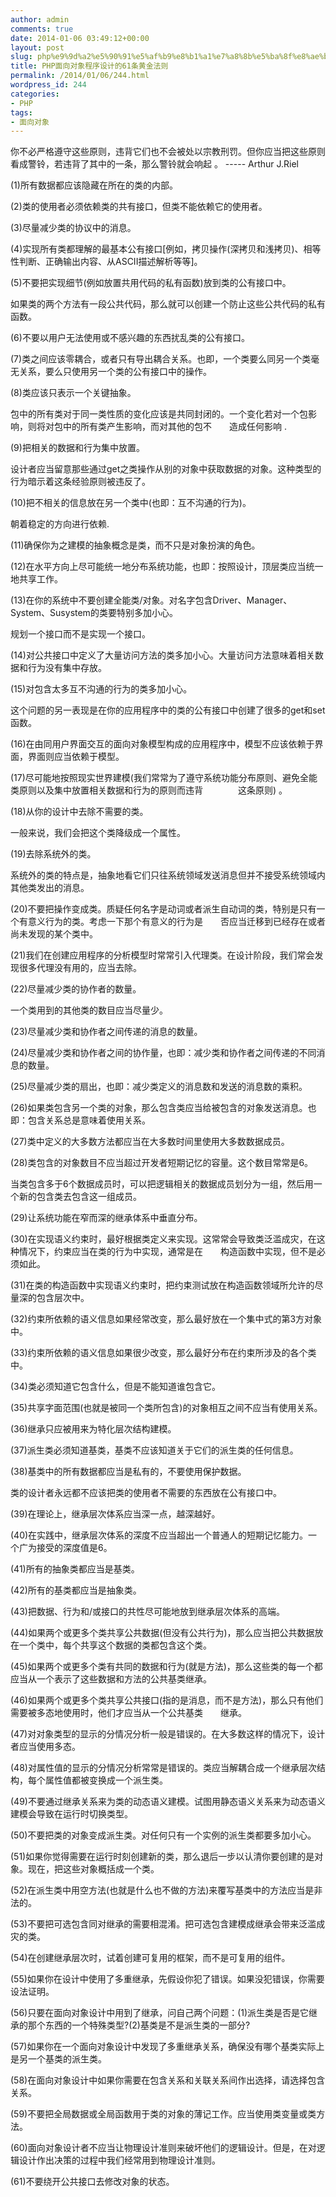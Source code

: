 ```yaml
---
author: admin
comments: true
date: 2014-01-06 03:49:12+00:00
layout: post
slug: php%e9%9d%a2%e5%90%91%e5%af%b9%e8%b1%a1%e7%a8%8b%e5%ba%8f%e8%ae%be%e8%ae%a1%e7%9a%8461%e6%9d%a1%e9%bb%84%e9%87%91%e6%b3%95%e5%88%99
title: PHP面向对象程序设计的61条黄金法则
permalink: /2014/01/06/244.html
wordpress_id: 244
categories:
- PHP
tags:
- 面向对象
---
```


你不必严格遵守这些原则，违背它们也不会被处以宗教刑罚。但你应当把这些原则看成警铃，若违背了其中的一条，那么警铃就会响起 。 ----- Arthur J.Riel

(1)所有数据都应该隐藏在所在的类的内部。

(2)类的使用者必须依赖类的共有接口，但类不能依赖它的使用者。

(3)尽量减少类的协议中的消息。

(4)实现所有类都理解的最基本公有接口[例如，拷贝操作(深拷贝和浅拷贝)、相等性判断、正确输出内容、从ASCII描述解析等等]。

(5)不要把实现细节(例如放置共用代码的私有函数)放到类的公有接口中。

如果类的两个方法有一段公共代码，那么就可以创建一个防止这些公共代码的私有函数。

(6)不要以用户无法使用或不感兴趣的东西扰乱类的公有接口。

(7)类之间应该零耦合，或者只有导出耦合关系。也即，一个类要么同另一个类毫无关系，要么只使用另一个类的公有接口中的操作。

(8)类应该只表示一个关键抽象。

包中的所有类对于同一类性质的变化应该是共同封闭的。一个变化若对一个包影响，则将对包中的所有类产生影响，而对其他的包不　　造成任何影响 .

(9)把相关的数据和行为集中放置。

设计者应当留意那些通过get之类操作从别的对象中获取数据的对象。这种类型的行为暗示着这条经验原则被违反了。

(10)把不相关的信息放在另一个类中(也即：互不沟通的行为)。

朝着稳定的方向进行依赖.

(11)确保你为之建模的抽象概念是类，而不只是对象扮演的角色。

(12)在水平方向上尽可能统一地分布系统功能，也即：按照设计，顶层类应当统一地共享工作。

(13)在你的系统中不要创建全能类/对象。对名字包含Driver、Manager、System、Susystem的类要特别多加小心。

规划一个接口而不是实现一个接口。

(14)对公共接口中定义了大量访问方法的类多加小心。大量访问方法意味着相关数据和行为没有集中存放。

(15)对包含太多互不沟通的行为的类多加小心。

这个问题的另一表现是在你的应用程序中的类的公有接口中创建了很多的get和set函数。

(16)在由同用户界面交互的面向对象模型构成的应用程序中，模型不应该依赖于界面，界面则应当依赖于模型。

(17)尽可能地按照现实世界建模(我们常常为了遵守系统功能分布原则、避免全能类原则以及集中放置相关数据和行为的原则而违背　　　　这条原则) 。

(18)从你的设计中去除不需要的类。

一般来说，我们会把这个类降级成一个属性。

(19)去除系统外的类。

系统外的类的特点是，抽象地看它们只往系统领域发送消息但并不接受系统领域内其他类发出的消息。

(20)不要把操作变成类。质疑任何名字是动词或者派生自动词的类，特别是只有一个有意义行为的类。考虑一下那个有意义的行为是　　否应当迁移到已经存在或者尚未发现的某个类中。

(21)我们在创建应用程序的分析模型时常常引入代理类。在设计阶段，我们常会发现很多代理没有用的，应当去除。

(22)尽量减少类的协作者的数量。

一个类用到的其他类的数目应当尽量少。

(23)尽量减少类和协作者之间传递的消息的数量。

(24)尽量减少类和协作者之间的协作量，也即：减少类和协作者之间传递的不同消息的数量。

(25)尽量减少类的扇出，也即：减少类定义的消息数和发送的消息数的乘积。

(26)如果类包含另一个类的对象，那么包含类应当给被包含的对象发送消息。也即：包含关系总是意味着使用关系。

(27)类中定义的大多数方法都应当在大多数时间里使用大多数数据成员。

(28)类包含的对象数目不应当超过开发者短期记忆的容量。这个数目常常是6。

当类包含多于6个数据成员时，可以把逻辑相关的数据成员划分为一组，然后用一个新的包含类去包含这一组成员。

(29)让系统功能在窄而深的继承体系中垂直分布。

(30)在实现语义约束时，最好根据类定义来实现。这常常会导致类泛滥成灾，在这种情况下，约束应当在类的行为中实现，通常是在　　构造函数中实现，但不是必须如此。

(31)在类的构造函数中实现语义约束时，把约束测试放在构造函数领域所允许的尽量深的包含层次中。

(32)约束所依赖的语义信息如果经常改变，那么最好放在一个集中式的第3方对象中。

(33)约束所依赖的语义信息如果很少改变，那么最好分布在约束所涉及的各个类中。

(34)类必须知道它包含什么，但是不能知道谁包含它。

(35)共享字面范围(也就是被同一个类所包含)的对象相互之间不应当有使用关系。

(36)继承只应被用来为特化层次结构建模。

(37)派生类必须知道基类，基类不应该知道关于它们的派生类的任何信息。

(38)基类中的所有数据都应当是私有的，不要使用保护数据。

类的设计者永远都不应该把类的使用者不需要的东西放在公有接口中。

(39)在理论上，继承层次体系应当深一点，越深越好。

(40)在实践中，继承层次体系的深度不应当超出一个普通人的短期记忆能力。一个广为接受的深度值是6。

(41)所有的抽象类都应当是基类。

(42)所有的基类都应当是抽象类。

(43)把数据、行为和/或接口的共性尽可能地放到继承层次体系的高端。

(44)如果两个或更多个类共享公共数据(但没有公共行为)，那么应当把公共数据放在一个类中，每个共享这个数据的类都包含这个类。

(45)如果两个或更多个类有共同的数据和行为(就是方法)，那么这些类的每一个都应当从一个表示了这些数据和方法的公共基类继承。

(46)如果两个或更多个类共享公共接口(指的是消息，而不是方法)，那么只有他们需要被多态地使用时，他们才应当从一个公共基类　　继承。

(47)对对象类型的显示的分情况分析一般是错误的。在大多数这样的情况下，设计者应当使用多态。

(48)对属性值的显示的分情况分析常常是错误的。类应当解耦合成一个继承层次结构，每个属性值都被变换成一个派生类。

(49)不要通过继承关系来为类的动态语义建模。试图用静态语义关系来为动态语义建模会导致在运行时切换类型。

(50)不要把类的对象变成派生类。对任何只有一个实例的派生类都要多加小心。

(51)如果你觉得需要在运行时刻创建新的类，那么退后一步以认清你要创建的是对象。现在，把这些对象概括成一个类。

(52)在派生类中用空方法(也就是什么也不做的方法)来覆写基类中的方法应当是非法的。

(53)不要把可选包含同对继承的需要相混淆。把可选包含建模成继承会带来泛滥成灾的类。

(54)在创建继承层次时，试着创建可复用的框架，而不是可复用的组件。

(55)如果你在设计中使用了多重继承，先假设你犯了错误。如果没犯错误，你需要设法证明。

(56)只要在面向对象设计中用到了继承，问自己两个问题：(1)派生类是否是它继承的那个东西的一个特殊类型?(2)基类是不是派生类的一部分?

(57)如果你在一个面向对象设计中发现了多重继承关系，确保没有哪个基类实际上是另一个基类的派生类。

(58)在面向对象设计中如果你需要在包含关系和关联关系间作出选择，请选择包含关系。

(59)不要把全局数据或全局函数用于类的对象的薄记工作。应当使用类变量或类方法。

(60)面向对象设计者不应当让物理设计准则来破坏他们的逻辑设计。但是，在对逻辑设计作出决策的过程中我们经常用到物理设计准则。

(61)不要绕开公共接口去修改对象的状态。
